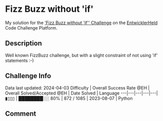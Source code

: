 # Fizz Buzz without 'if'

My solution for the ['Fizz Buzz without 'if'' Challenge](https://platform.entwicklerheld.de/challenge/fizz-buzz-without-if?technology=Python) on the [EntwicklerHeld](https://platform.entwicklerheld.de/) Code Challenge Platform.

## Description
Well known FizzBuzz challenge, but with a slight constraint of not using 'if' statements :-)

## Challenge Info
Data last updated: 2024-04-03
Difficulty | Overall Success Rate @EH | Overall Solved/Accepted @EH | Date Solved | Language
---|---|---|---|---|
▮▯▯▯ | ████████░░ 80% | 872 / 1085 | 2023-08-07 | Python

## Comment
